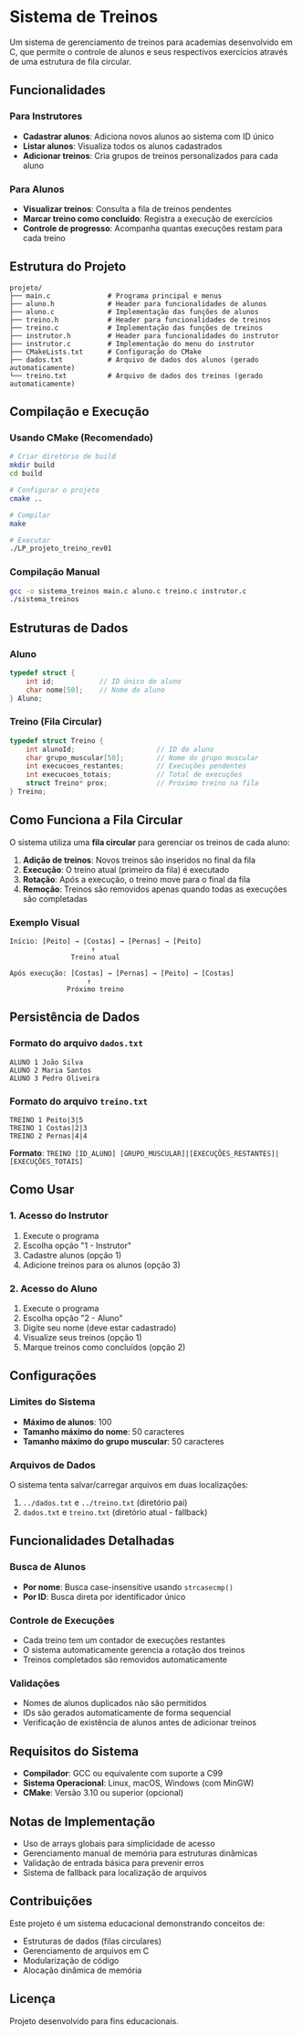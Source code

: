 # Sistema de Treinos

Um sistema de gerenciamento de treinos para academias desenvolvido em C, que permite o controle de alunos e seus respectivos exercícios através de uma estrutura de fila circular.

## Funcionalidades

### Para Instrutores
- **Cadastrar alunos**: Adiciona novos alunos ao sistema com ID único
- **Listar alunos**: Visualiza todos os alunos cadastrados
- **Adicionar treinos**: Cria grupos de treinos personalizados para cada aluno

### Para Alunos
- **Visualizar treinos**: Consulta a fila de treinos pendentes
- **Marcar treino como concluído**: Registra a execução de exercícios
- **Controle de progresso**: Acompanha quantas execuções restam para cada treino

##  Estrutura do Projeto

```
projeto/
├── main.c              # Programa principal e menus
├── aluno.h             # Header para funcionalidades de alunos
├── aluno.c             # Implementação das funções de alunos
├── treino.h            # Header para funcionalidades de treinos
├── treino.c            # Implementação das funções de treinos
├── instrutor.h         # Header para funcionalidades do instrutor
├── instrutor.c         # Implementação do menu do instrutor
├── CMakeLists.txt      # Configuração do CMake
├── dados.txt           # Arquivo de dados dos alunos (gerado automaticamente)
└── treino.txt          # Arquivo de dados dos treinos (gerado automaticamente)
```

## Compilação e Execução

### Usando CMake (Recomendado)

```bash
# Criar diretório de build
mkdir build
cd build

# Configurar o projeto
cmake ..

# Compilar
make

# Executar
./LP_projeto_treino_rev01
```

### Compilação Manual

```bash
gcc -o sistema_treinos main.c aluno.c treino.c instrutor.c
./sistema_treinos
```

## Estruturas de Dados

### Aluno
```c
typedef struct {
    int id;           // ID único do aluno
    char nome[50];    // Nome do aluno
} Aluno;
```

### Treino (Fila Circular)
```c
typedef struct Treino {
    int alunoId;                    // ID do aluno
    char grupo_muscular[50];        // Nome do grupo muscular
    int execucoes_restantes;        // Execuções pendentes
    int execucoes_totais;           // Total de execuções
    struct Treino* prox;            // Próximo treino na fila
} Treino;
```

## Como Funciona a Fila Circular

O sistema utiliza uma **fila circular** para gerenciar os treinos de cada aluno:

1. **Adição de treinos**: Novos treinos são inseridos no final da fila
2. **Execução**: O treino atual (primeiro da fila) é executado
3. **Rotação**: Após a execução, o treino move para o final da fila
4. **Remoção**: Treinos são removidos apenas quando todas as execuções são completadas

### Exemplo Visual
```
Início: [Peito] → [Costas] → [Pernas] → [Peito]
                    ↑
               Treino atual

Após execução: [Costas] → [Pernas] → [Peito] → [Costas]
                   ↑
              Próximo treino
```

## Persistência de Dados

### Formato do arquivo `dados.txt`
```
ALUNO 1 João Silva
ALUNO 2 Maria Santos
ALUNO 3 Pedro Oliveira
```

### Formato do arquivo `treino.txt`
```
TREINO 1 Peito|3|5
TREINO 1 Costas|2|3
TREINO 2 Pernas|4|4
```

**Formato**: `TREINO [ID_ALUNO] [GRUPO_MUSCULAR]|[EXECUÇÕES_RESTANTES]|[EXECUÇÕES_TOTAIS]`

## Como Usar

### 1. Acesso do Instrutor
1. Execute o programa
2. Escolha opção "1 - Instrutor"
3. Cadastre alunos (opção 1)
4. Adicione treinos para os alunos (opção 3)

### 2. Acesso do Aluno
1. Execute o programa
2. Escolha opção "2 - Aluno"
3. Digite seu nome (deve estar cadastrado)
4. Visualize seus treinos (opção 1)
5. Marque treinos como concluídos (opção 2)

## Configurações

### Limites do Sistema
- **Máximo de alunos**: 100
- **Tamanho máximo do nome**: 50 caracteres
- **Tamanho máximo do grupo muscular**: 50 caracteres

### Arquivos de Dados
O sistema tenta salvar/carregar arquivos em duas localizações:
1. `../dados.txt` e `../treino.txt` (diretório pai)
2. `dados.txt` e `treino.txt` (diretório atual - fallback)

## Funcionalidades Detalhadas

### Busca de Alunos
- **Por nome**: Busca case-insensitive usando `strcasecmp()`
- **Por ID**: Busca direta por identificador único

### Controle de Execuções
- Cada treino tem um contador de execuções restantes
- O sistema automaticamente gerencia a rotação dos treinos
- Treinos completados são removidos automaticamente

### Validações
- Nomes de alunos duplicados não são permitidos
- IDs são gerados automaticamente de forma sequencial
- Verificação de existência de alunos antes de adicionar treinos

## Requisitos do Sistema

- **Compilador**: GCC ou equivalente com suporte a C99
- **Sistema Operacional**: Linux, macOS, Windows (com MinGW)
- **CMake**: Versão 3.10 ou superior (opcional)

## Notas de Implementação

- Uso de arrays globais para simplicidade de acesso
- Gerenciamento manual de memória para estruturas dinâmicas
- Validação de entrada básica para prevenir erros
- Sistema de fallback para localização de arquivos

## Contribuições

Este projeto é um sistema educacional demonstrando conceitos de:
- Estruturas de dados (filas circulares)
- Gerenciamento de arquivos em C
- Modularização de código
- Alocação dinâmica de memória

## Licença

Projeto desenvolvido para fins educacionais.
